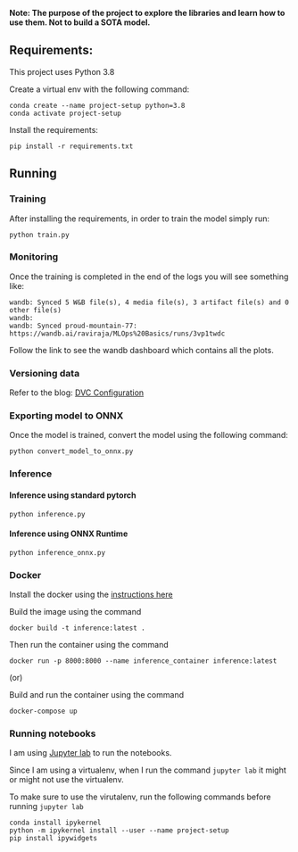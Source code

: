 
**Note: The purpose of the project to explore the libraries and learn how to use them. Not to build a SOTA model.**

## Requirements:

This project uses Python 3.8

Create a virtual env with the following command:

```
conda create --name project-setup python=3.8
conda activate project-setup
```

Install the requirements:

```
pip install -r requirements.txt
```

## Running

### Training

After installing the requirements, in order to train the model simply run:

```
python train.py
```

### Monitoring

Once the training is completed in the end of the logs you will see something like:

```
wandb: Synced 5 W&B file(s), 4 media file(s), 3 artifact file(s) and 0 other file(s)
wandb:
wandb: Synced proud-mountain-77: https://wandb.ai/raviraja/MLOps%20Basics/runs/3vp1twdc
```

Follow the link to see the wandb dashboard which contains all the plots.

### Versioning data

Refer to the blog: [DVC Configuration](https://www.ravirajag.dev/blog/mlops-dvc)

### Exporting model to ONNX

Once the model is trained, convert the model using the following command:

```
python convert_model_to_onnx.py
```

### Inference

#### Inference using standard pytorch

```
python inference.py
```

#### Inference using ONNX Runtime

```
python inference_onnx.py
```

### Docker

Install the docker using the [instructions here](https://docs.docker.com/engine/install/)

Build the image using the command

```shell
docker build -t inference:latest .
```

Then run the container using the command

```shell
docker run -p 8000:8000 --name inference_container inference:latest
```

(or)

Build and run the container using the command

```shell
docker-compose up
```


### Running notebooks

I am using [Jupyter lab](https://jupyter.org/install) to run the notebooks.

Since I am using a virtualenv, when I run the command `jupyter lab` it might or might not use the virtualenv.

To make sure to use the virutalenv, run the following commands before running `jupyter lab`

```
conda install ipykernel
python -m ipykernel install --user --name project-setup
pip install ipywidgets
```